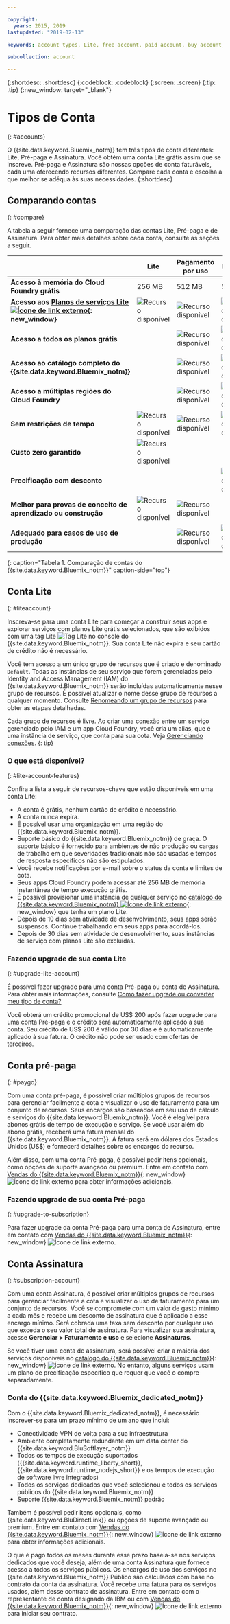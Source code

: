 ```yaml
---

copyright:
  years: 2015, 2019
lastupdated: "2019-02-13"

keywords: account types, Lite, free account, paid account, buy account, account difference, compare account

subcollection: account

---
```


{:shortdesc: .shortdesc}
{:codeblock: .codeblock}
{:screen: .screen}
{:tip: .tip}
{:new_window: target="_blank"}

# Tipos de Conta
{: #accounts}

O {{site.data.keyword.Bluemix_notm}} tem três tipos de conta diferentes: Lite, Pré-paga e Assinatura. Você obtém uma conta Lite grátis assim que se inscreve. Pré-paga e Assinatura são nossas opções de conta faturáveis, cada uma oferecendo recursos diferentes. Compare cada conta e escolha a que melhor se adéqua às suas necessidades.
{:shortdesc}


## Comparando contas
{: #compare}

A tabela a seguir fornece uma comparação das contas Lite, Pré-paga e de Assinatura. Para obter mais detalhes sobre cada conta, consulte as seções a seguir.

|                                         | Lite               | Pagamento por uso      | Inscrição       |
|-----------------------------------------|--------------------|--------------------|--------------------|
| **Acesso à memória do Cloud Foundry grátis** | 256 MB             | 512 MB             | 512 MB             |
| **Acesso aos [Planos de serviços Lite ![Ícone de link externo](../icons/launch-glyph.svg "Ícone de link externo")](https://{DomainName}/catalog/?search=label:lite){: new_window}** | ![Recurso disponível](../icons/icon_enabled.svg) | ![Recurso disponível](../icons/icon_enabled.svg) | ![Recurso disponível](../icons/icon_enabled.svg) |
| **Acesso a todos os planos grátis**            |                    | ![Recurso disponível](../icons/icon_enabled.svg) | ![Recurso disponível](../icons/icon_enabled.svg) |
| **Acesso ao catálogo completo do {{site.data.keyword.Bluemix_notm}}** |  | ![Recurso disponível](../icons/icon_enabled.svg) | ![Recurso disponível](../icons/icon_enabled.svg) |
| **Acesso a múltiplas regiões do Cloud Foundry** |               | ![Recurso disponível](../icons/icon_enabled.svg) | ![Recurso disponível](../icons/icon_enabled.svg) |
| **Sem restrições de tempo** | ![Recurso disponível](../icons/icon_enabled.svg) | ![Recurso disponível](../icons/icon_enabled.svg) | ![Recurso disponível](../icons/icon_enabled.svg) |
| **Custo zero garantido**                | ![Recurso disponível](../icons/icon_enabled.svg) |  |         |
| **Precificação com desconto**                  |                    |                    | ![Recurso disponível](../icons/icon_enabled.svg) |
| **Melhor para provas de conceito de aprendizado ou construção** | ![Recurso disponível](../icons/icon_enabled.svg) | ![Recurso disponível](../icons/icon_enabled.svg) |  |
| **Adequado para casos de uso de produção**        |                    | ![Recurso disponível](../icons/icon_enabled.svg) | ![Recurso disponível](../icons/icon_enabled.svg) |
{: caption="Tabela 1. Comparação de contas do {{site.data.keyword.Bluemix_notm}}" caption-side="top"}


## Conta Lite
{: #liteaccount}

Inscreva-se para uma conta Lite para começar a construir seus apps e explorar serviços com planos Lite grátis selecionados, que são exibidos com uma tag Lite ![Tag Lite](../icons/Lite.svg) no console do {{site.data.keyword.Bluemix_notm}}. Sua conta Lite não expira e seu cartão de crédito não é necessário.

Você tem acesso a um único grupo de recursos que é criado e denominado `Default`. Todas as instâncias de seu serviço que forem gerenciadas pelo Identity and Access Management (IAM) do {{site.data.keyword.Bluemix_notm}} serão incluídas automaticamente nesse grupo de recursos. É possível atualizar o nome desse grupo de recursos a qualquer momento. Consulte [Renomeando um grupo de recursos](/docs/resources?topic=resources-rgs#rename_rgs) para obter as etapas detalhadas.

Cada grupo de recursos é livre. Ao criar uma conexão entre um serviço gerenciado pelo IAM e um app Cloud Foundry, você cria um alias, que é uma instância de serviço, que conta para sua cota. Veja [Gerenciando conexões](/docs/resources?topic=resources-connect_app).
{: tip}

### O que está disponível?
{: #lite-account-features}

Confira a lista a seguir de recursos-chave que estão disponíveis em uma conta Lite:

   * A conta é grátis, nenhum cartão de crédito é necessário.
   * A conta nunca expira.
   * É possível usar uma organização em uma região do {{site.data.keyword.Bluemix_notm}}.
   * Suporte básico do {{site.data.keyword.Bluemix_notm}} de graça. O suporte básico é fornecido para ambientes de não produção ou cargas de trabalho em que severidades tradicionais não são usadas e tempos de resposta específicos não são estipulados.
   * Você recebe notificações por e-mail sobre o status da conta e limites de cota.
   * Seus apps Cloud Foundry podem acessar até 256 MB de memória instantânea de tempo execução grátis.
   * É possível provisionar uma instância de qualquer serviço no [catálogo do {{site.data.keyword.Bluemix_notm}} ![Ícone de link externo](../icons/launch-glyph.svg "Ícone de link externo")](https://cloud.ibm.com/catalog/?search=label:lite%20lite){: new_window} que tenha um plano Lite.
   * Depois de 10 dias sem atividade de desenvolvimento, seus apps serão suspensos. Continue trabalhando em seus apps para acordá-los.
   * Depois de 30 dias sem atividade de desenvolvimento, suas instâncias de serviço com planos Lite são excluídas.

### Fazendo upgrade de sua conta Lite
{: #upgrade-lite-account}

É possível fazer upgrade para uma conta Pré-paga ou conta de Assinatura. Para obter mais informações, consulte [Como fazer upgrade ou converter meu tipo de conta?](/docs/account?topic=account-changeacct)

Você obterá um crédito promocional de US$ 200 após fazer upgrade para uma conta Pré-paga e o crédito será automaticamente aplicado à sua conta. Seu crédito de US$ 200 é válido por 30 dias e é automaticamente aplicado à sua fatura. O crédito não pode ser usado com ofertas de terceiros.

## Conta pré-paga
{: #paygo}

Com uma conta pré-paga, é possível criar múltiplos grupos de recursos para gerenciar facilmente a cota e visualizar o uso de faturamento para um conjunto de recursos. Seus encargos são baseados em seu uso de cálculo e serviços do {{site.data.keyword.Bluemix_notm}}. Você é elegível para abonos grátis de tempo de execução e serviço. Se você usar além do abono grátis, receberá uma fatura mensal do {{site.data.keyword.Bluemix_notm}}. A fatura será em dólares dos Estados Unidos (US$) e fornecerá detalhes sobre os encargos do recurso.

Além disso, com uma conta Pré-paga, é possível pedir itens opcionais, como opções de suporte avançado ou premium. Entre em contato com [Vendas do {{site.data.keyword.Bluemix_notm}}](https://www.ibm.com/cloud-computing/bluemix/contact-us){: new_window} ![Ícone de link externo](../icons/launch-glyph.svg) para obter informações adicionais.


### Fazendo upgrade de sua conta Pré-paga
{: #upgrade-to-subscription}

Para fazer upgrade da conta Pré-paga para uma conta de Assinatura, entre em contato com [Vendas do {{site.data.keyword.Bluemix_notm}}](https://www.ibm.com/cloud-computing/bluemix/contact-us){: new_window} ![Ícone de link externo](../icons/launch-glyph.svg "Ícone de link externo").

## Conta Assinatura
{: #subscription-account}

Com uma conta Assinatura, é possível criar múltiplos grupos de recursos para gerenciar facilmente a cota e visualizar o uso de faturamento para um conjunto de recursos. Você se compromete com um valor de gasto mínimo a cada mês e recebe um desconto de assinatura que é aplicado a esse encargo mínimo. Será cobrada uma taxa sem desconto por qualquer uso que exceda o seu valor total de assinatura. Para visualizar sua assinatura, acesse **Gerenciar > Faturamento e uso** e selecione **Assinaturas**.

Se você tiver uma conta de assinatura, será possível criar a maioria dos serviços disponíveis no [catálogo do {{site.data.keyword.Bluemix_notm}}](https://cloud.ibm.com/catalog/){: new_window} ![Ícone de link externo](../icons/launch-glyph.svg "Ícone de link externo"). No entanto, alguns serviços usam um plano de precificação específico que requer que você o compre separadamente.

### Conta do {{site.data.keyword.Bluemix_dedicated_notm}}
Com o {{site.data.keyword.Bluemix_dedicated_notm}}, é necessário inscrever-se para um prazo mínimo de um ano que inclui:

   * Conectividade VPN de volta para a sua infraestrutura
   * Ambiente completamente redundante em um data center do {{site.data.keyword.BluSoftlayer_notm}}
   * Todos os tempos de execução suportados ({{site.data.keyword.runtime_liberty_short}}, {{site.data.keyword.runtime_nodejs_short}} e os tempos de execução de software livre integrados)
   * Todos os serviços dedicados que você selecionou e todos os serviços públicos do {{site.data.keyword.Bluemix_notm}}
   * Suporte {{site.data.keyword.Bluemix_notm}} padrão

Também é possível pedir itens opcionais, como {{site.data.keyword.BluDirectLink}} ou opções de suporte avançado ou premium. Entre em contato com [Vendas do {{site.data.keyword.Bluemix_notm}}](https://www.ibm.com/cloud-computing/bluemix/contact-us){: new_window} ![Ícone de link externo](../icons/launch-glyph.svg) para obter informações adicionais.

O que é pago todos os meses durante esse prazo baseia-se nos serviços dedicados que você deseja, além de uma conta Assinatura que fornece acesso a todos os serviços públicos. Os encargos de uso dos serviços no {{site.data.keyword.Bluemix_notm}} Público são calculados com base no contrato da conta da assinatura. Você recebe
uma fatura para os serviços usados, além desse contrato de
assinatura. Entre em contato com o representante de conta designado da IBM ou com [Vendas do {{site.data.keyword.Bluemix_notm}}](https://www.ibm.com/cloud-computing/bluemix/contact-us){: new_window} ![Ícone de link externo](../icons/launch-glyph.svg) para iniciar seu contrato.

